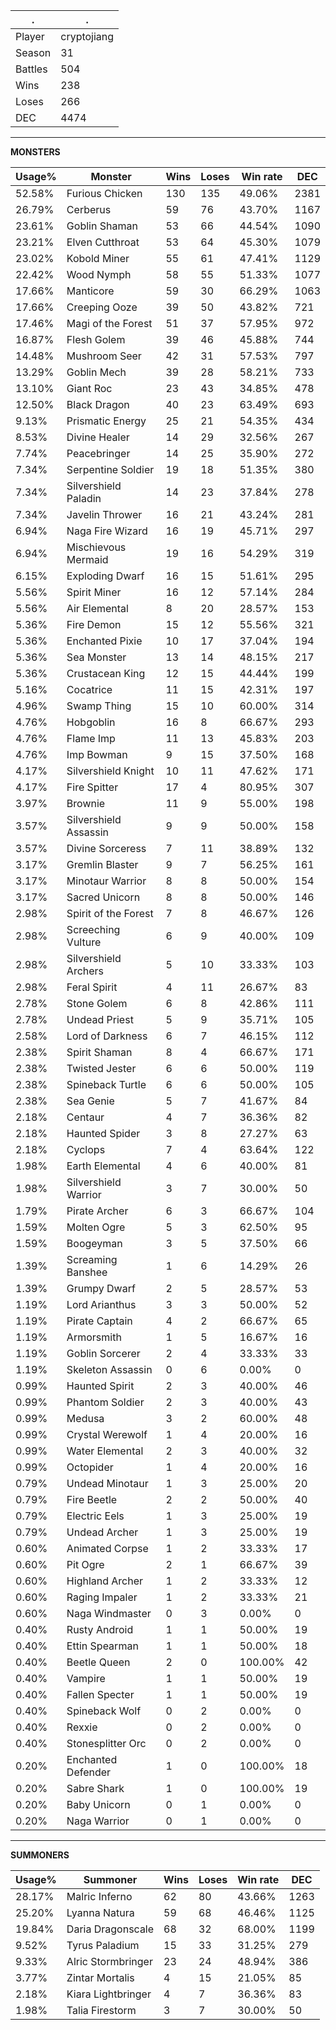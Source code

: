 .|.
|-|-
Player|cryptojiang
Season|31
Battles|504
Wins|238
Loses|266
DEC|4474

---
**MONSTERS**

Usage%|Monster|Wins|Loses|Win rate|DEC|
-|-|-|-|-|-|
52.58%|Furious Chicken|130|135|49.06%|2381|
26.79%|Cerberus|59|76|43.70%|1167|
23.61%|Goblin Shaman|53|66|44.54%|1090|
23.21%|Elven Cutthroat|53|64|45.30%|1079|
23.02%|Kobold Miner|55|61|47.41%|1129|
22.42%|Wood Nymph|58|55|51.33%|1077|
17.66%|Manticore|59|30|66.29%|1063|
17.66%|Creeping Ooze|39|50|43.82%|721|
17.46%|Magi of the Forest|51|37|57.95%|972|
16.87%|Flesh Golem|39|46|45.88%|744|
14.48%|Mushroom Seer|42|31|57.53%|797|
13.29%|Goblin Mech|39|28|58.21%|733|
13.10%|Giant Roc|23|43|34.85%|478|
12.50%|Black Dragon|40|23|63.49%|693|
9.13%|Prismatic Energy|25|21|54.35%|434|
8.53%|Divine Healer|14|29|32.56%|267|
7.74%|Peacebringer|14|25|35.90%|272|
7.34%|Serpentine Soldier|19|18|51.35%|380|
7.34%|Silvershield Paladin|14|23|37.84%|278|
7.34%|Javelin Thrower|16|21|43.24%|281|
6.94%|Naga Fire Wizard|16|19|45.71%|297|
6.94%|Mischievous Mermaid|19|16|54.29%|319|
6.15%|Exploding Dwarf|16|15|51.61%|295|
5.56%|Spirit Miner|16|12|57.14%|284|
5.56%|Air Elemental|8|20|28.57%|153|
5.36%|Fire Demon|15|12|55.56%|321|
5.36%|Enchanted Pixie|10|17|37.04%|194|
5.36%|Sea Monster|13|14|48.15%|217|
5.36%|Crustacean King|12|15|44.44%|199|
5.16%|Cocatrice|11|15|42.31%|197|
4.96%|Swamp Thing|15|10|60.00%|314|
4.76%|Hobgoblin|16|8|66.67%|293|
4.76%|Flame Imp|11|13|45.83%|203|
4.76%|Imp Bowman|9|15|37.50%|168|
4.17%|Silvershield Knight|10|11|47.62%|171|
4.17%|Fire Spitter|17|4|80.95%|307|
3.97%|Brownie|11|9|55.00%|198|
3.57%|Silvershield Assassin|9|9|50.00%|158|
3.57%|Divine Sorceress|7|11|38.89%|132|
3.17%|Gremlin Blaster|9|7|56.25%|161|
3.17%|Minotaur Warrior|8|8|50.00%|154|
3.17%|Sacred Unicorn|8|8|50.00%|146|
2.98%|Spirit of the Forest|7|8|46.67%|126|
2.98%|Screeching Vulture|6|9|40.00%|109|
2.98%|Silvershield Archers|5|10|33.33%|103|
2.98%|Feral Spirit|4|11|26.67%|83|
2.78%|Stone Golem|6|8|42.86%|111|
2.78%|Undead Priest|5|9|35.71%|105|
2.58%|Lord of Darkness|6|7|46.15%|112|
2.38%|Spirit Shaman|8|4|66.67%|171|
2.38%|Twisted Jester|6|6|50.00%|119|
2.38%|Spineback Turtle|6|6|50.00%|105|
2.38%|Sea Genie|5|7|41.67%|84|
2.18%|Centaur|4|7|36.36%|82|
2.18%|Haunted Spider|3|8|27.27%|63|
2.18%|Cyclops|7|4|63.64%|122|
1.98%|Earth Elemental|4|6|40.00%|81|
1.98%|Silvershield Warrior|3|7|30.00%|50|
1.79%|Pirate Archer|6|3|66.67%|104|
1.59%|Molten Ogre|5|3|62.50%|95|
1.59%|Boogeyman|3|5|37.50%|66|
1.39%|Screaming Banshee|1|6|14.29%|26|
1.39%|Grumpy Dwarf|2|5|28.57%|53|
1.19%|Lord Arianthus|3|3|50.00%|52|
1.19%|Pirate Captain|4|2|66.67%|65|
1.19%|Armorsmith|1|5|16.67%|16|
1.19%|Goblin Sorcerer|2|4|33.33%|33|
1.19%|Skeleton Assassin|0|6|0.00%|0|
0.99%|Haunted Spirit|2|3|40.00%|46|
0.99%|Phantom Soldier|2|3|40.00%|43|
0.99%|Medusa|3|2|60.00%|48|
0.99%|Crystal Werewolf|1|4|20.00%|16|
0.99%|Water Elemental|2|3|40.00%|32|
0.99%|Octopider|1|4|20.00%|16|
0.79%|Undead Minotaur|1|3|25.00%|20|
0.79%|Fire Beetle|2|2|50.00%|40|
0.79%|Electric Eels|1|3|25.00%|19|
0.79%|Undead Archer|1|3|25.00%|19|
0.60%|Animated Corpse|1|2|33.33%|17|
0.60%|Pit Ogre|2|1|66.67%|39|
0.60%|Highland Archer|1|2|33.33%|12|
0.60%|Raging Impaler|1|2|33.33%|21|
0.60%|Naga Windmaster|0|3|0.00%|0|
0.40%|Rusty Android|1|1|50.00%|19|
0.40%|Ettin Spearman|1|1|50.00%|18|
0.40%|Beetle Queen|2|0|100.00%|42|
0.40%|Vampire|1|1|50.00%|19|
0.40%|Fallen Specter|1|1|50.00%|19|
0.40%|Spineback Wolf|0|2|0.00%|0|
0.40%|Rexxie|0|2|0.00%|0|
0.40%|Stonesplitter Orc|0|2|0.00%|0|
0.20%|Enchanted Defender|1|0|100.00%|18|
0.20%|Sabre Shark|1|0|100.00%|19|
0.20%|Baby Unicorn|0|1|0.00%|0|
0.20%|Naga Warrior|0|1|0.00%|0|

---
**SUMMONERS**

Usage%|Summoner|Wins|Loses|Win rate|DEC|
-|-|-|-|-|-|
28.17%|Malric Inferno|62|80|43.66%|1263|
25.20%|Lyanna Natura|59|68|46.46%|1125|
19.84%|Daria Dragonscale|68|32|68.00%|1199|
9.52%|Tyrus Paladium|15|33|31.25%|279|
9.33%|Alric Stormbringer|23|24|48.94%|386|
3.77%|Zintar Mortalis|4|15|21.05%|85|
2.18%|Kiara Lightbringer|4|7|36.36%|83|
1.98%|Talia Firestorm|3|7|30.00%|50|
